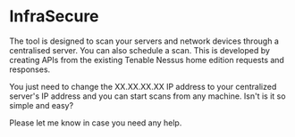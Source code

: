 # InfraSecure

The tool is designed to scan your servers and network devices through a centralised server. You can also schedule a scan. This is developed by creating APIs from the existing Tenable Nessus home edition requests and responses.

You just need to change the XX.XX.XX.XX IP address to your centralized server's IP address and you can start scans from any machine. Isn't is it so simple and easy?

Please let me know in case you need any help.
